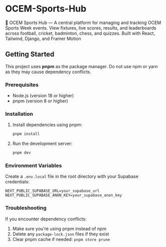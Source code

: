 # OCEM-Sports-Hub

🏅 OCEM Sports Hub — A central platform for managing and tracking OCEM Sports Week events. View fixtures, live scores, results, and leaderboards across football, cricket, badminton, chess, and quizzes. Built with React, Tailwind, Django, and Framer Motion

## Getting Started

This project uses **pnpm** as the package manager. Do not use npm or yarn as they may cause dependency conflicts.

### Prerequisites

- Node.js (version 18 or higher)
- pnpm (version 8 or higher)

### Installation

1. Install dependencies using pnpm:

   ```bash
   pnpm install
   ```

2. Run the development server:

   ```bash
   pnpm dev
   ```

### Environment Variables

Create a `.env.local` file in the root directory with your Supabase credentials:

```env
NEXT_PUBLIC_SUPABASE_URL=your_supabase_url
NEXT_PUBLIC_SUPABASE_ANON_KEY=your_supabase_anon_key
```

### Troubleshooting

If you encounter dependency conflicts:

1. Make sure you're using pnpm instead of npm
2. Delete any `package-lock.json` files if they exist
3. Clear pnpm cache if needed: `pnpm store prune`
